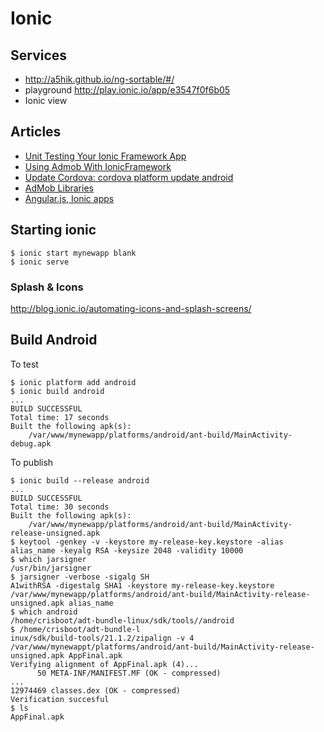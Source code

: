 # Ionic

## Services

- http://a5hik.github.io/ng-sortable/#/
- playground http://play.ionic.io/app/e3547f0f6b05
- Ionic view 

## Articles

- [Unit Testing Your Ionic Framework App](http://mcgivery.com/unit-testing-ionic-app/)
- [Using Admob With IonicFramework](https://blog.nraboy.com/2014/06/using-admob-ionicframework/)
- [Update Cordova: cordova platform update android](http://stackoverflow.com/questions/30393324/i-cant-install-cordova-plugins)
- [AdMob Libraries](https://github.com/floatinghotpot/cordova-admob-pro/wiki/Difference-of-Plugin-IDs)
- [Angular.js, Ionic apps](https://github.com/appfeel/admob-google-cordova/wiki/Angular.js,-Ionic-apps)

## Starting ionic

```
$ ionic start mynewapp blank
$ ionic serve
```

### Splash & Icons

http://blog.ionic.io/automating-icons-and-splash-screens/

## Build Android

To test
```
$ ionic platform add android
$ ionic build android
...
BUILD SUCCESSFUL
Total time: 17 seconds
Built the following apk(s):
    /var/www/mynewapp/platforms/android/ant-build/MainActivity-debug.apk
```

To publish

```
$ ionic build --release android
...
BUILD SUCCESSFUL
Total time: 30 seconds
Built the following apk(s):
    /var/www/mynewapp/platforms/android/ant-build/MainActivity-release-unsigned.apk
$ keytool -genkey -v -keystore my-release-key.keystore -alias alias_name -keyalg RSA -keysize 2048 -validity 10000
$ which jarsigner
/usr/bin/jarsigner
$ jarsigner -verbose -sigalg SH
A1withRSA -digestalg SHA1 -keystore my-release-key.keystore /var/www/mynewapp/platforms/android/ant-build/MainActivity-release-unsigned.apk alias_name
$ which android
/home/crisboot/adt-bundle-linux/sdk/tools//android
$ /home/crisboot/adt-bundle-l
inux/sdk/build-tools/21.1.2/zipalign -v 4 /var/www/mynewappt/platforms/android/ant-build/MainActivity-release-unsigned.apk AppFinal.apk
Verifying alignment of AppFinal.apk (4)...
      50 META-INF/MANIFEST.MF (OK - compressed)
...
12974469 classes.dex (OK - compressed)
Verification succesful
$ ls
AppFinal.apk
```
